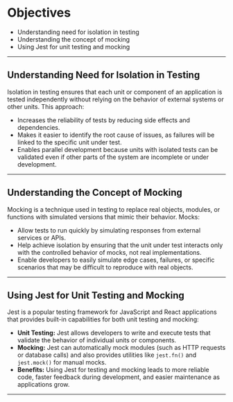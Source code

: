# Objectives

- Understanding need for isolation in testing
- Understanding the concept of mocking
- Using Jest for unit testing and mocking

---

## Understanding Need for Isolation in Testing

Isolation in testing ensures that each unit or component of an application is tested independently without relying on the behavior of external systems or other units. This approach:
- Increases the reliability of tests by reducing side effects and dependencies.
- Makes it easier to identify the root cause of issues, as failures will be linked to the specific unit under test.
- Enables parallel development because units with isolated tests can be validated even if other parts of the system are incomplete or under development.

---

## Understanding the Concept of Mocking

Mocking is a technique used in testing to replace real objects, modules, or functions with simulated versions that mimic their behavior. Mocks:
- Allow tests to run quickly by simulating responses from external services or APIs.
- Help achieve isolation by ensuring that the unit under test interacts only with the controlled behavior of mocks, not real implementations.
- Enable developers to easily simulate edge cases, failures, or specific scenarios that may be difficult to reproduce with real objects.

---

## Using Jest for Unit Testing and Mocking

Jest is a popular testing framework for JavaScript and React applications that provides built-in capabilities for both unit testing and mocking:
- **Unit Testing:** Jest allows developers to write and execute tests that validate the behavior of individual units or components.
- **Mocking:** Jest can automatically mock modules (such as HTTP requests or database calls) and also provides utilities like `jest.fn()` and `jest.mock()` for manual mocks.
- **Benefits:** Using Jest for testing and mocking leads to more reliable code, faster feedback during development, and easier maintenance as applications grow.

---
